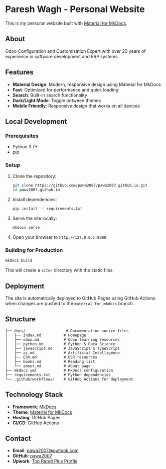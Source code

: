 # Paresh Wagh - Personal Website

This is my personal website built with [Material for MkDocs](https://squidfunk.github.io/mkdocs-material/).

## About

Odoo Configuration and Customization Expert with over 20 years of experience in software development and ERP systems.

## Features

- **Material Design**: Modern, responsive design using Material for MkDocs
- **Fast**: Optimized for performance and quick loading
- **Search**: Built-in search functionality
- **Dark/Light Mode**: Toggle between themes
- **Mobile Friendly**: Responsive design that works on all devices

## Local Development

### Prerequisites

- Python 3.7+
- pip

### Setup

1. Clone the repository:
   ```bash
   git clone https://github.com/pawa2007/pawa2007.github.io.git
   cd pawa2007.github.io
   ```

2. Install dependencies:
   ```bash
   pip install -r requirements.txt
   ```

3. Serve the site locally:
   ```bash
   mkdocs serve
   ```

4. Open your browser to `http://127.0.0.1:8000`

### Building for Production

```bash
mkdocs build
```

This will create a `site/` directory with the static files.

## Deployment

The site is automatically deployed to GitHub Pages using GitHub Actions when changes are pushed to the `material_for_mkdocs` branch.

## Structure

```
├── docs/                  # Documentation source files
│   ├── index.md          # Homepage
│   ├── odoo.md           # Odoo learning resources
│   ├── python.md         # Python & Data Science
│   ├── javascript.md     # JavaScript & TypeScript
│   ├── ai.md             # Artificial Intelligence
│   ├── ESR.md            # ESR resources
│   ├── books.md          # Reading list
│   └── about.md          # About page
├── mkdocs.yml            # MkDocs configuration
├── requirements.txt      # Python dependencies
└── .github/workflows/    # GitHub Actions for deployment
```

## Technology Stack

- **Framework**: [MkDocs](https://www.mkdocs.org/)
- **Theme**: [Material for MkDocs](https://squidfunk.github.io/mkdocs-material/)
- **Hosting**: GitHub Pages
- **CI/CD**: GitHub Actions

## Contact

- **Email**: [pawa2007@outlook.com](mailto:pawa2007@outlook.com)
- **GitHub**: [pawa2007](https://github.com/pawa2007)
- **Upwork**: [Top Rated Plus Profile](https://www.upwork.com/freelancers/~012317d22ee7e46a87)
